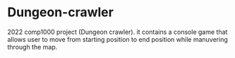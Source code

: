 # Dungeon-crawler
2022 comp1000 project (Dungeon crawler). it contains a console game that allows user to move from starting position to end position while manuvering through the map.
